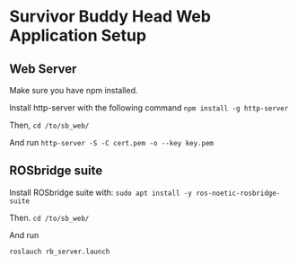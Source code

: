 # Survivor Buddy Head Web Application Setup

## Web Server

Make sure you have npm installed.

Install http-server with the following command
`npm install -g http-server`

Then,
`cd /to/sb_web/`

And run
`http-server -S -C cert.pem -o --key key.pem`

## ROSbridge suite

Install ROSbridge suite with:
`sudo apt install -y ros-noetic-rosbridge-suite`

Then.
`cd /to/sb_web/`

And run

```
roslauch rb_server.launch
```
